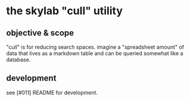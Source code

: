 # the skylab "cull" utility

## objective & scope

"cull" is for reducing search spaces. imagine a "spreadsheet amount" of
data that lives as a markdown table and can be queried somewhat like a
database.




## development

see [#011] README for development.
